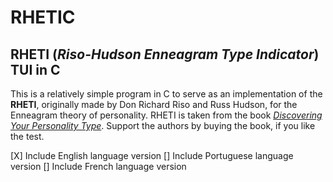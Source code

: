 # **RHETIC**
## RHETI (_Riso-Hudson Enneagram Type Indicator_) TUI in C

This is a relatively simple program in C to serve as an implementation of the **RHETI**, originally made by Don Richard Riso and Russ Hudson, for the Enneagram theory of personality. RHETI is taken from the book [_Discovering Your Personality Type_](https://www.amazon.com/Discovering-Your-Personality-Type-Introduction/dp/061821903X). Support the authors by buying the book, if you like the test.

 [X] Include English language version
 [] Include Portuguese language version
 [] Include French language version